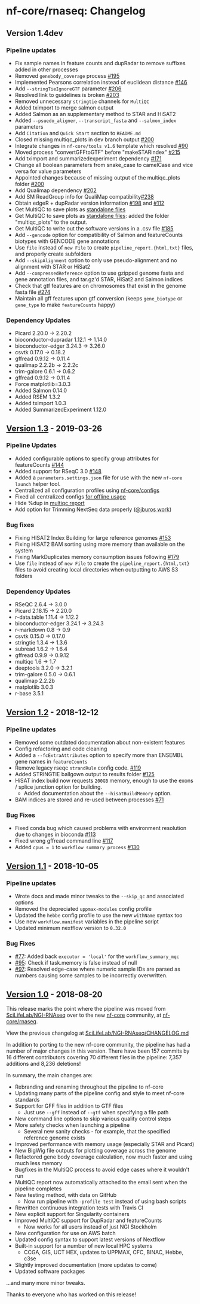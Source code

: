 # nf-core/rnaseq: Changelog

## Version 1.4dev

### Pipeline updates

* Fix sample names in feature counts and dupRadar to remove suffixes added in other processes
* Removed `genebody_coverage` process [#195](https://github.com/nf-core/rnaseq/issues/195)
* Implemented Pearsons correlation instead of euclidean distance [#146](https://github.com/nf-core/rnaseq/issues/146)
* Add `--stringTieIgnoreGTF` parameter [#206](https://github.com/nf-core/rnaseq/issues/206)
* Resolved link to guidelines is broken [#203](https://github.com/nf-core/rnaseq/issues/203)
* Removed unnecessary `stringtie` channels for `MultiQC`
* Added tximport to merge salmon output
* Added Salmon as an supplementary method to STAR and HiSAT2
* Added `--psuedo_aligner`, `--transcript_fasta` and `--salmon_index` parameters
* Add `Citation` and `Quick Start` section to `README.md`
* Closed missing multiqc_plots in dev branch output [#200](https://github.com/nf-core/rnaseq/issues/200)
* Integrate changes in `nf-core/tools v1.6` template which resolved [#90](https://github.com/nf-core/rnaseq/issues/90)
* Moved process "convertGFFtoGTF" before "makeSTARindex" [#215](https://github.com/nf-core/rnaseq/issues/215)
* Add tximport and summarizedexperiment dependency [#171](https://github.com/nf-core/rnaseq/issues/171)
* Change all boolean parameters from snake_case to camelCase and vice versa for value parameters
* Appointed changes because of missing output of the multiqc_plots folder [#200](https://github.com/nf-core/rnaseq/issues/200)
* Add Qualimap dependency [#202](https://github.com/nf-core/rnaseq/issues/202)
* Add SM ReadGroup info for QualiMap compatibility[#238](https://github.com/nf-core/rnaseq/issues/238)
* Obtain edgeR + dupRadar version information [#198](https://github.com/nf-core/rnaseq/issues/198) and [#112](https://github.com/nf-core/rnaseq/issues/112)
* Get MultiQC to save plots as [standalone files](https://github.com/nf-core/rnaseq/issues/183)
* Get MultiQC to save plots as [standalone files](https://github.com/nf-core/rnaseq/issues/183): added the folder "multiqc_plots" to the output.
* Get MultiQC to write out the software versions in a .csv file [#185](https://github.com/nf-core/rnaseq/issues/185)
* Add `--gencode` option for compatibility of Salmon and featureCounts biotypes with GENCODE gene annotations
* Use `file` instead of `new File` to create `pipeline_report.{html,txt}` files, and properly create subfolders
* Add `--skipAlignment` option to only use pseudo-alignment and no alignment with STAR or HiSat2
* Add `--compressedReference` option to use gzipped genome fasta and gene annotation files, and tar.gz'd STAR, HiSat2 and Salmon indices
* Check that gtf features are on chromosomes that exist in the genome fasta file [#274](https://github.com/nf-core/rnaseq/pull/274)
* Maintain all gff features upon gtf conversion (keeps `gene_biotype` or `gene_type` to make `featureCounts` happy)


### Dependency Updates

* Picard 2.20.0 -> 2.20.2
* bioconductor-dupradar 1.12.1 -> 1.14.0
* bioconductor-edger 3.24.3 -> 3.26.0
* csvtk 0.17.0 -> 0.18.2
* gffread 0.9.12 -> 0.11.4
* qualimap 2.2.2b -> 2.2.2c
* trim-galore 0.6.1 -> 0.6.2
* gffread 0.9.12 -> 0.11.4
* Force matplotlib=3.0.3
* Added Salmon 0.14.0
* Added RSEM 1.3.2
* Added tximport 1.0.3
* Added SummarizedExperiment 1.12.0

## [Version 1.3](https://github.com/nf-core/rnaseq/releases/tag/1.3) - 2019-03-26

### Pipeline Updates

* Added configurable options to specify group attributes for featureCounts [#144](https://github.com/nf-core/rnaseq/issues/144)
* Added support for RSeqC 3.0 [#148](https://github.com/nf-core/rnaseq/issues/148)
* Added a `parameters.settings.json` file for use with the new `nf-core launch` helper tool.
* Centralized all configuration profiles using [nf-core/configs](https://github.com/nf-core/configs)
* Fixed all centralized configs [for offline usage](https://github.com/nf-core/rnaseq/issues/163)
* Hide %dup in [multiqc report](https://github.com/nf-core/rnaseq/issues/150)
* Add option for Trimming NextSeq data properly ([@jburos work](https://github.com/jburos))

### Bug fixes

* Fixing HISAT2 Index Building for large reference genomes [#153](https://github.com/nf-core/rnaseq/issues/153)
* Fixing HISAT2 BAM sorting using more memory than available on the system
* Fixing MarkDuplicates memory consumption issues following [#179](https://github.com/nf-core/rnaseq/pull/179)
* Use `file` instead of `new File` to create the `pipeline_report.{html,txt}` files to avoid creating local directories when outputting to AWS S3 folders

### Dependency Updates

* RSeQC 2.6.4 -> 3.0.0
* Picard 2.18.15 -> 2.20.0
* r-data.table 1.11.4 -> 1.12.2
* bioconductor-edger 3.24.1 -> 3.24.3
* r-markdown 0.8 -> 0.9
* csvtk 0.15.0 -> 0.17.0
* stringtie 1.3.4 -> 1.3.6
* subread 1.6.2 -> 1.6.4
* gffread 0.9.9 -> 0.9.12
* multiqc 1.6 -> 1.7
* deeptools 3.2.0 -> 3.2.1
* trim-galore 0.5.0 -> 0.6.1
* qualimap 2.2.2b
* matplotlib 3.0.3
* r-base 3.5.1

## [Version 1.2](https://github.com/nf-core/rnaseq/releases/tag/1.2) - 2018-12-12

### Pipeline updates

* Removed some outdated documentation about non-existent features
* Config refactoring and code cleaning
* Added a `--fcExtraAttributes` option to specify more than ENSEMBL gene names in `featureCounts`
* Remove legacy rseqc `strandRule` config code. [#119](https://github.com/nf-core/rnaseq/issues/119)
* Added STRINGTIE ballgown output to results folder [#125](https://github.com/nf-core/rnaseq/issues/125)
* HiSAT index build now requests `200GB` memory, enough to use the exons / splice junction option for building.
  * Added documentation about the `--hisatBuildMemory` option.
* BAM indices are stored and re-used between processes [#71](https://github.com/nf-core/rnaseq/issues/71)

### Bug Fixes

* Fixed conda bug which caused problems with environment resolution due to changes in bioconda [#113](https://github.com/nf-core/rnaseq/issues/113)
* Fixed wrong gffread command line [#117](https://github.com/nf-core/rnaseq/issues/117)
* Added `cpus = 1` to `workflow summary process` [#130](https://github.com/nf-core/rnaseq/issues/130)

## [Version 1.1](https://github.com/nf-core/rnaseq/releases/tag/1.1) - 2018-10-05

### Pipeline updates

* Wrote docs and made minor tweaks to the `--skip_qc` and associated options
* Removed the depreciated `uppmax-modules` config profile
* Updated the `hebbe` config profile to use the new `withName` syntax too
* Use new `workflow.manifest` variables in the pipeline script
* Updated minimum nextflow version to `0.32.0`

### Bug Fixes

* [#77](https://github.com/nf-core/rnaseq/issues/77): Added back `executor = 'local'` for the `workflow_summary_mqc`
* [#95](https://github.com/nf-core/rnaseq/issues/95): Check if task.memory is false instead of null
* [#97](https://github.com/nf-core/rnaseq/issues/97): Resolved edge-case where numeric sample IDs are parsed as numbers causing some samples to be incorrectly overwritten.

## [Version 1.0](https://github.com/nf-core/rnaseq/releases/tag/1.0) - 2018-08-20

This release marks the point where the pipeline was moved from [SciLifeLab/NGI-RNAseq](https://github.com/SciLifeLab/NGI-RNAseq)
over to the new [nf-core](http://nf-co.re/) community, at [nf-core/rnaseq](https://github.com/nf-core/rnaseq).

View the previous changelog at [SciLifeLab/NGI-RNAseq/CHANGELOG.md](https://github.com/SciLifeLab/NGI-RNAseq/blob/master/CHANGELOG.md)

In addition to porting to the new nf-core community, the pipeline has had a number of major changes in this version.
There have been 157 commits by 16 different contributors covering 70 different files in the pipeline: 7,357 additions and 8,236 deletions!

In summary, the main changes are:

* Rebranding and renaming throughout the pipeline to nf-core
* Updating many parts of the pipeline config and style to meet nf-core standards
* Support for GFF files in addition to GTF files
  * Just use `--gff` instead of `--gtf` when specifying a file path
* New command line options to skip various quality control steps
* More safety checks when launching a pipeline
  * Several new sanity checks - for example, that the specified reference genome exists
* Improved performance with memory usage (especially STAR and Picard)
* New BigWig file outputs for plotting coverage across the genome
* Refactored gene body coverage calculation, now much faster and using much less memory
* Bugfixes in the MultiQC process to avoid edge cases where it wouldn't run
* MultiQC report now automatically attached to the email sent when the pipeline completes
* New testing method, with data on GitHub
  * Now run pipeline with `-profile test` instead of using bash scripts
* Rewritten continuous integration tests with Travis CI
* New explicit support for Singularity containers
* Improved MultiQC support for DupRadar and featureCounts
  * Now works for all users instead of just NGI Stockholm
* New configuration for use on AWS batch
* Updated config syntax to support latest versions of Nextflow
* Built-in support for a number of new local HPC systems
  * CCGA, GIS, UCT HEX, updates to UPPMAX, CFC, BINAC, Hebbe, c3se
* Slightly improved documentation (more updates to come)
* Updated software packages

...and many more minor tweaks.

Thanks to everyone who has worked on this release!

